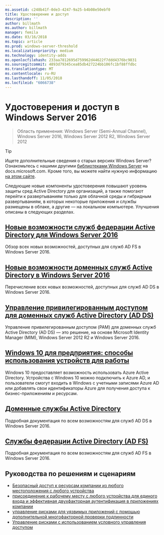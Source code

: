 ```yaml
---
ms.assetid: c248b41f-0de3-4247-9a25-b4b08e50ebf0
title: Удостоверение и доступ
description: ''
author: billmath
ms.author: billmath
manager: femila
ms.date: 03/16/2018
ms.topic: article
ms.prod: windows-server-threshold
ms.localizationpriority: medium
ms.technology: identity-adds
ms.openlocfilehash: 233aa7812695d759962d44622f7ddd4376bc9831
ms.sourcegitcommit: 4893d79345cea85db427224bb106fc1bf88ffdbc
ms.translationtype: MT
ms.contentlocale: ru-RU
ms.lasthandoff: 11/05/2018
ms.locfileid: "6066738"
---
```

# Удостоверения и доступ в Windows Server 2016

>Область применения: Windows Server (Semi-Annual Channel), Windows Server 2016, Windows Server 2012 R2, Windows Server 2012

>[!TIP]
> Ищете дополнительные сведения о старых версиях Windows Server? Ознакомьтесь с нашими другими [библиотеками Windows Server](/previous-versions/windows/) на docs.microsoft.com. Кроме того, вы можете найти нужную информацию [на этом сайте](https://docs.microsoft.com/search/index?search=Windows+Server&dataSource=previousVersions).

 Следующие новые компоненты удостоверения повышают уровень защиты сред Active Directory для организаций, а также помогают перейти к развертываниям только для облачной среды и гибридным развертываниям, в которых некоторые приложения и службы размещены в облаке, а другие — на локальном компьютере. Улучшения описаны в следующих разделах.


## [Новые возможности служб федерации Active Directory для Windows Server 2016](ad-fs/overview/whats-new-active-directory-federation-services-windows-server.md)
Обзор всех новых возможностей, доступных для служб AD FS в Windows Server 2016.  

## [Новые возможности доменных служб Active Directory в Windows Server 2016](whats-new-active-directory-domain-services.md)
Перечисление всех новых возможностей, доступных для служб AD DS в Windows Server 2016.  

## [Управление привилегированным доступом для доменных служб Active Directory (AD DS)](https://technet.microsoft.com/library/dn903243.aspx)
Управление привилегированным доступом (PAM) для доменных служб Active Directory (AD DS) — это решение, на основе Microsoft Identity Manager (MIM), Windows Server 2012 R2 и Windows Server 2016.

## [Windows 10 для предприятия: способы использования устройств для работы](https://azure.microsoft.com/documentation/articles/active-directory-azureadjoin-windows10-devices-overview/?rnd=1)
Windows 10 предоставляет возможность использовать Azure Active Directory. Устройства с Windows 10 можно подключить к Azure AD, и пользователи смогут входить в Windows с учетными записями Azure AD или добавлять свои идентификаторы Azure для получения доступа к бизнес-приложениям и ресурсам.

## [Доменные службы Active Directory](../identity/ad-ds/Active-Directory-Domain-Services.md)
Подробная документация по всем возможностям для служб AD DS в Windows Server 2016.

## [Службы федерации Active Directory (AD FS)](Active-Directory-Federation-Services.md)
Подробная документация по всем возможностям для служб AD FS в Windows Server 2016.  

## Руководства по решениям и сценариям  
* [Безопасный доступ к ресурсам компании из любого местоположения с любого устройства](https://technet.microsoft.com/library/dn550982.aspx)  
*  [присоединение к рабочему месту с любого устройства для единого входа и эффективная двухфакторная аутентификация в приложениях компании](https://technet.microsoft.com/library/dn280945.aspx)  
* [управление рисками для уязвимых приложений с помощью дополнительной многофакторной проверки подлинности](https://technet.microsoft.com/library/dn280949.aspx)  
* [Управление рисками с использованием условного управления доступом](https://technet.microsoft.com/library/dn280937.aspx)
